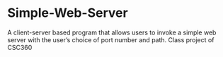 # Simple-Web-Server
A client-server based program that allows users to invoke a simple web server with the user’s choice of port number and path.
Class project of CSC360
